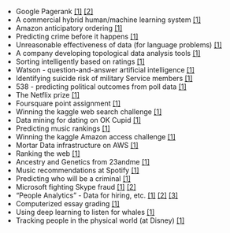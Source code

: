  * Google Pagerank [[1]](http://www.nybooks.com/articles/archives/2011/aug/18/how-google-dominates-us/) [[2]](http://en.wikipedia.org/wiki/PageRank)
 * A commercial hybrid human/machine learning system [[1]](http://www.forbes.com/sites/anthonykosner/2014/01/27/godaddys-locu-uses-mit-machine-learning-to-help-small-businesses-get-found/)
 * Amazon anticipatory ordering [[1]](http://www.usatoday.com/story/money/business/2014/01/18/amazon-anticipates-orders/4637895/)
 * Predicting crime before it happens [[1]](http://www.npr.org/2011/11/26/142758000/at-lapd-predicting-crimes-before-they-happen)
 * Unreasonable effectiveness of data (for language problems) [[1]](http://static.googleusercontent.com/media/research.google.com/en/us/pubs/archive/35179.pdf)
 * A company developing topological data analysis tools [[1]](https://www.simonsfoundation.org/quanta/20131004-the-mathematical-shape-of-things-to-come/)
 * Sorting intelligently based on ratings [[1]](http://www.evanmiller.org/how-not-to-sort-by-average-rating.html)
 * Watson - question-and-answer artificial intelligence [[1]](http://en.wikipedia.org/wiki/Watson_(computer))
 * Identifying suicide risk of military Service members [[1]](http://www.plosone.org/article/info%3Adoi%2F10.1371%2Fjournal.pone.0085733)
 * 538 - predicting political outcomes from poll data [[1]](http://en.wikipedia.org/wiki/FiveThirtyEight)
 * The Netflix prize [[1]](http://en.wikipedia.org/wiki/Netflix_Prize)
 * Foursquare point assignment [[1]](http://engineering.foursquare.com/2014/01/03/the-mathematics-of-gamification/)
 * Winning the kaggle web search challenge [[1]](http://blog.kaggle.com/2014/02/06/winning-personalized-web-search-team-dataiku/)
 * Data mining for dating on OK Cupid [[1]](http://www.wired.com/wiredscience/2014/01/how-to-hack-okcupid/all/)
 * Predicting music rankings [[1]](http://www.itnews.com.au/News/370073,warmest-100-is-back-with-new-bag-of-tricks.aspx)
 * Winning the kaggle Amazon access challenge [[1]](http://blog.kaggle.com/2013/08/29/qa-with-amazon-access-challenge-first-prize-winner-paul-duan/)
 * Mortar Data infrastructure on AWS [[1]](http://aws.amazon.com/solutions/case-studies/mortar-data/)
 * Ranking the web [[1]](http://search.slashdot.org/story/14/02/12/1651243/the-first-open-ranking-of-the-world-wide-web-is-available)
 * Ancestry and Genetics from 23andme [[1]](http://blog.23andme.com/ancestry/23andmes-newest-feature-explores-your-ancestry/)
 * Music recommendations at Spotify [[1]](http://www.slideshare.net/erikbern/collaborative-filtering-at-spotify-16182818)
 * Predicting who will be a criminal [[1]](http://www.bloomberg.com/news/2013-08-14/how-big-data-could-help-identify-the-next-felon-or-blame-the-wrong-guy.html)
 * Microsoft fighting Skype fraud [[1]](http://www.cso.com.au/article/536286/new_research_signals_trouble_skype_fraudsters/) [[2]](http://research.microsoft.com/pubs/205472/aisec10-leontjeva.pdf)
 * “People Analytics” - Data for hiring, etc. [[1]](http://www.npr.org/blogs/money/2013/12/20/255846145/will-a-computer-decide-whether-you-get-your-next-job) [[2]](http://www.theatlantic.com/magazine/archive/2013/12/theyre-watching-you-at-work/354681/) [[3]](http://www.economist.com/news/business/21575820-how-software-helps-firms-hire-workers-more-efficiently-robot-recruiters)
 * Computerized essay grading [[1]](http://www.nytimes.com/2013/04/05/science/new-test-for-computers-grading-essays-at-college-level.html)
 * Using deep learning to listen for whales [[1]](http://danielnouri.org/notes/2014/01/10/using-deep-learning-to-listen-for-whales/)
 * Tracking people in the physical world (at Disney) [[1]](http://gigaom.com/2014/01/18/you-dont-want-your-privacy-disney-and-the-meat-space-data-race/)
